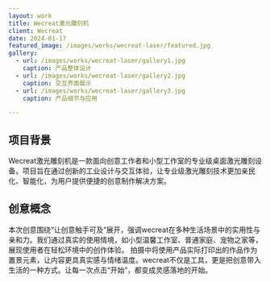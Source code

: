```yaml
---
layout: work
title: Wecreat激光雕刻机
client: Wecreat
date: 2024-01-17
featured_image: /images/works/wecreat-laser/featured.jpg
gallery:
  - url: /images/works/wecreat-laser/gallery1.jpg
    caption: 产品整体设计
  - url: /images/works/wecreat-laser/gallery2.jpg
    caption: 交互界面展示
  - url: /images/works/wecreat-laser/gallery3.jpg
    caption: 产品细节与应用

---
```


## 项目背景

Wecreat激光雕刻机是一款面向创意工作者和小型工作室的专业级桌面激光雕刻设备。项目旨在通过创新的工业设计与交互体验，让专业级激光雕刻技术更加亲民化、智能化，为用户提供便捷的创意制作解决方案。

## 创意概念

本次创意围绕“让创意触手可及”展开，强调wecreat在多种生活场景中的实用性与亲和力。我们通过真实的使用情境，如小型温馨工作室、普通家庭、宠物之家等，展现使用者在轻松环境中的创作体验。
拍摄中将使用产品实际打印出的作品作为置景元素，让内容更具真实感与情绪温度。wecreat不仅是工具，更是把创意带入生活的一种方式。让每一次点击“开始”，都变成灵感落地的开始。